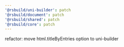 ```yaml
---
'@rsbuild/uni-builder': patch
'@rsbuild/document': patch
'@rsbuild/shared': patch
'@rsbuild/core': patch
---
```


refactor: move html.titleByEntries option to uni-builder
